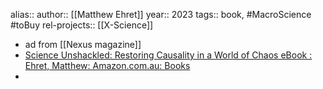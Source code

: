alias::
author:: [[Matthew Ehret]]
year:: 2023
tags:: book, #MacroScience #toBuy
rel-projects:: [[X-Science]]


- ad from [[Nexus magazine]]
- [Science Unshackled: Restoring Causality in a World of Chaos eBook : Ehret, Matthew: Amazon.com.au: Books](https://www.amazon.com.au/Science-Unshackled-Restoring-Causality-World-ebook/dp/B0CMZQHTFS/ref=sr_1_1?crid=1JWSAFV8R9H7Y&dib=eyJ2IjoiMSJ9.xra2t8ewE-n9NaUU9dFtuicqZVyEcvFZnYxky7yb1cpQ_LjFMe9nG-H0MxMQ9oLZqPLsikBPIKvT4m0pJ3vTLLdByvO7xf8amusz4HUSqr0ZzQT3Y8Mf92qGD4JAVeUSrR1ZqbwgzT0xcq-eNxfj39wi1cIaFoDN_N3H6uKDm4jCRsng6Pm_qKaCyD0IBZPdS7JXhVhWo0ovGkSr4bA-Y3Jv2eaUhL-wnhwFy9aLQTXQhdqIboEXPG92TYjQVobuy8nyll8scItbm4BSh1V-DyNvg3iZXq-l5rrlg9WRcVc.cEfjsFAJAPBOONluxwmsldHkqDCcXTrUdIuKWVvgYho&dib_tag=se&keywords=science+unshackled&qid=1728000918&sprefix=science+unsh%2Caps%2C441&sr=8-1)
-
